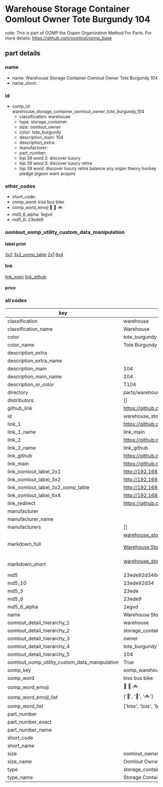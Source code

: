 # Warehouse Storage Container Oomlout Owner Tote Burgundy 104  

note: This is part of OOMP the Oopen Organization Method For Parts. For more details: https://github.com/oomlout/oomp_base

##  part details
  







### name
* name: Warehouse Storage Container Oomlout Owner Tote Burgundy 104
* name_short: 
### id
* oomp_id: warehouse_storage_container_oomlout_owner_tote_burgundy_104
  * classification: warehouse
  * type: storage_container
  * size: oomlout_owner
  * color: tote_burgundy
  * description_main: 104
  * description_extra: 
  * manufacturer: 
  * part_number: 
  * bip 39 word 2: discover luxury
  * bip 39 word 3: discover luxury retire
  * bip 39 word: discover luxury retire balance any organ theory hockey pledge pigeon want acquire

### other_codes
* short_code: 
* oomp_word: kiss bus bike
* oomp_word_emoji :kiss: :bus: :bike:
* md5_6_alpha: 1egvd
* md5_6: 23ede9






### oomlout_oomp_utility_custom_data_manipulation
#### label print
[3x2](http://192.168.1.245:1112/?label=oomp%201egvd)
[3x2_oomp_table](http://192.168.1.108:1112/?label=oomp%201egvd)
[2x1](http://192.168.1.242:1112/?label=oomp%201egvd)
[6x4](http://192.168.1.55:1112/?label=oomp%201egvd)    

#### link

[link_main](https://github.com/oomlout/oomlout_oomp_version_1_messy/tree/main/parts/warehouse_storage_container_oomlout_owner_tote_burgundy_104) [link_github](https://github.com/oomlout/oomlout_oomp_version_1_messy/tree/main/parts/warehouse_storage_container_oomlout_owner_tote_burgundy_104)                             

#### price







### all codes 
| key | value |  
| --- | --- |  
| classification | warehouse |  
| classification_name | Warehouse |  
| color | tote_burgundy |  
| color_name | Tote Burgundy |  
| description_extra |  |  
| description_extra_name |  |  
| description_main | 104 |  
| description_main_name | 104 |  
| description_or_color | T104 |  
| directory | parts/warehouse_storage_container_oomlout_owner_tote_burgundy_104 |  
| distributors | [] |  
| github_link | https://github.com/oomlout/oomlout_oomp_part_src/tree/main/parts/warehouse_storage_container_oomlout_owner_tote_burgundy_104 |  
| id | warehouse_storage_container_oomlout_owner_tote_burgundy_104 |  
| link_1 | https://github.com/oomlout/oomlout_oomp_version_1_messy/tree/main/parts/warehouse_storage_container_oomlout_owner_tote_burgundy_104 |  
| link_1_name | link_main |  
| link_2 | https://github.com/oomlout/oomlout_oomp_version_1_messy/tree/main/parts/warehouse_storage_container_oomlout_owner_tote_burgundy_104 |  
| link_2_name | link_github |  
| link_github | https://github.com/oomlout/oomlout_oomp_version_1_messy/tree/main/parts/warehouse_storage_container_oomlout_owner_tote_burgundy_104 |  
| link_main | https://github.com/oomlout/oomlout_oomp_version_1_messy/tree/main/parts/warehouse_storage_container_oomlout_owner_tote_burgundy_104 |  
| link_oomlout_label_2x1 | http://192.168.1.242:1112/?label=oomp%201egvd |  
| link_oomlout_label_3x2 | http://192.168.1.245:1112/?label=oomp%201egvd |  
| link_oomlout_label_3x2_oomp_table | http://192.168.1.108:1112/?label=oomp%201egvd |  
| link_oomlout_label_6x4 | http://192.168.1.55:1112/?label=oomp%201egvd |  
| link_redirect | https://github.com/oomlout/oomlout_oomp_version_1_messy/tree/main/parts/warehouse_storage_container_oomlout_owner_tote_burgundy_104 |  
| manufacturer |  |  
| manufacturer_name |  |  
| manufacturers | [] |  
| markdown_full | [warehouse_storage_container_oomlout_owner_tote_burgundy_104](none)<br>[](none)<br>[Warehouse Storage Container Oomlout Owner Tote Burgundy 104](none)<br><br> |  
| markdown_short | [warehouse_storage_container_oomlout_owner_tote_burgundy_104](none)<br><br> |  
| md5 | 23ede92d346c7c0a7185111b6fe151f7 |  
| md5_10 | 23ede92d34 |  
| md5_5 | 23ede |  
| md5_6 | 23ede9 |  
| md5_6_alpha | 1egvd |  
| name | Warehouse Storage Container Oomlout Owner Tote Burgundy 104 |  
| oomlout_detail_hierarchy_1 | warehouse |  
| oomlout_detail_hierarchy_2 | storage_container |  
| oomlout_detail_hierarchy_3 | owner |  
| oomlout_detail_hierarchy_4 | tote_burgundy |  
| oomlout_detail_hierarchy_5 | 104 |  
| oomlout_oomp_utility_custom_data_manipulation | True |  
| oomp_key | oomp_warehouse_storage_container_oomlout_owner_tote_burgundy_104 |  
| oomp_word | kiss bus bike |  
| oomp_word_emoji | :kiss: :bus: :bike: |  
| oomp_word_emoji_list | [':kiss:', ':bus:', ':bike:'] |  
| oomp_word_list | ['kiss', 'bus', 'bike'] |  
| part_number |  |  
| part_number_exact |  |  
| part_number_name |  |  
| short_code |  |  
| short_name |  |  
| size | oomlout_owner |  
| size_name | Oomlout Owner |  
| type | storage_container |  
| type_name | Storage Container |  
